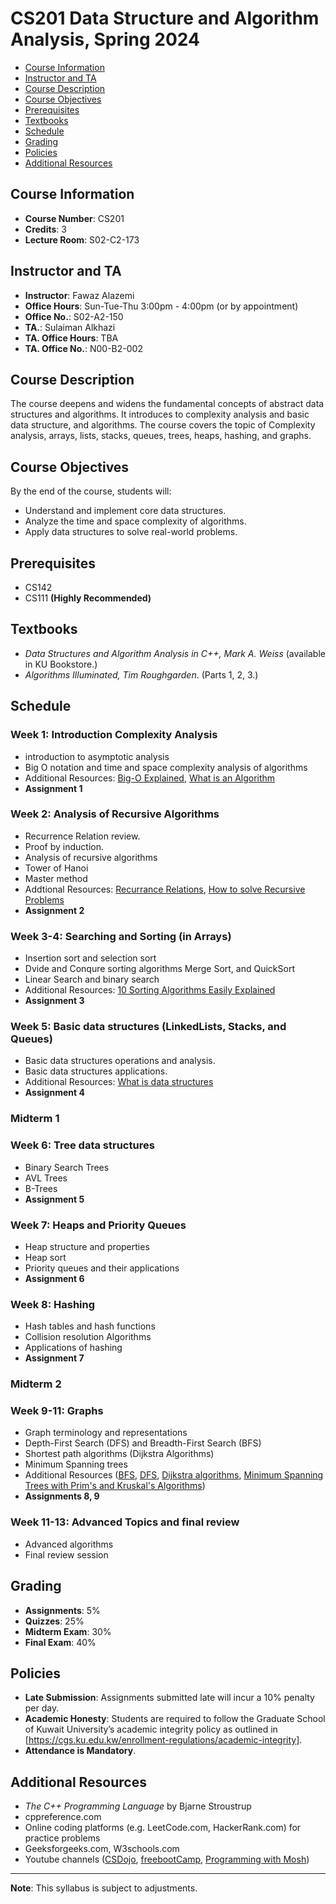 # CS201 Data Structure and Algorithm Analysis, Spring 2024

- [Course Information](#Course-Information)
- [Instructor and TA](#Instructor-and-TA)
- [Course Description](#Course-Description)
- [Course Objectives](#Course-Objectives)
- [Prerequisites](#Prerequisites)
- [Textbooks](#Textbooks)
- [Schedule](#Schedule)
- [Grading](#Grading)
- [Policies](#Policies)
- [Additional Resources](#Additional-Resources)



## Course Information
- **Course Number**: CS201
- **Credits**: 3
- **Lecture Room**: S02-C2-173

## Instructor and TA
- **Instructor**: Fawaz Alazemi
- **Office Hours**: Sun-Tue-Thu 3:00pm - 4:00pm (or by appointment)
- **Office No.**: S02-A2-150
- **TA.**: Sulaiman Alkhazi 
- **TA. Office Hours**: TBA
- **TA. Office No.**: N00-B2-002

## Course Description
The course deepens and widens the fundamental concepts of abstract data structures and algorithms. It introduces to complexity analysis and  basic data structure, and algorithms. The course covers the topic of Complexity analysis, arrays, lists, stacks, queues, trees, heaps, hashing, and graphs. 

## Course Objectives
By the end of the course, students will:
- Understand and implement core data structures.
- Analyze the time and space complexity of algorithms.
- Apply data structures to solve real-world problems.

## Prerequisites
- CS142
- CS111 **(Highly Recommended)**


## Textbooks
- *Data Structures and Algorithm Analysis in C++, Mark A. Weiss* (available in KU Bookstore.)
- *Algorithms Illuminated, Tim Roughgarden*. (Parts 1, 2, 3.)  

## Schedule

### Week 1: Introduction Complexity Analysis
- introduction to asymptotic analysis
- Big O notation and time and space complexity analysis of algorithms
- Additional Resources: [Big-O Explained](https://youtu.be/Q_1M2JaijjQ?si=FeHLbNm7nq6C0u2q), [What is an Algorithm](https://www.youtube.com/watch?v=ZnBF2GeAKbo)
- **Assignment 1**

### Week 2: Analysis of Recursive Algorithms
- Recurrence Relation review.
- Proof by induction.
- Analysis of recursive algorithms
- Tower of Hanoi
- Master method
- Addtional Resources: [Recurrance Relations](https://youtu.be/4V30R3I1vLI?si=khbXgLpdLaYex6Ir), [How to solve Recursive Problems](https://youtu.be/ngCos392W4w?si=KFCSZjyjiT56WSoU)
- **Assignment 2**

### Week 3-4: Searching and Sorting (in Arrays)
- Insertion sort and selection sort
- Dvide and Conqure sorting algorithms Merge Sort, and QuickSort 
- Linear Search and binary search
- Additional Resources: [10 Sorting Algorithms Easily Explained](https://youtu.be/rbbTd-gkajw?si=akdzv8tOGcXmFRmN)
- **Assignment 3**

### Week 5: Basic data structures (LinkedLists, Stacks, and Queues)
- Basic data structures operations and analysis. 
- Basic data structures applications.
- Additional Resources: [What is data structures](https://youtu.be/VAt2mR7gY0k?si=picHN-J9fpG6NhYo)
- **Assignment 4**

### Midterm 1

### Week 6: Tree data structures
- Binary Search Trees
- AVL Trees
- B-Trees
- **Assignment 5**

### Week 7: Heaps and Priority Queues
- Heap structure and properties
- Heap sort
- Priority queues and their applications
- **Assignment 6**

### Week 8: Hashing
- Hash tables and hash functions
- Collision resolution Algorithms
- Applications of hashing
- **Assignment 7**

### Midterm 2

### Week 9-11: Graphs
- Graph terminology and representations
- Depth-First Search (DFS) and Breadth-First Search (BFS)
- Shortest path algorithms (Dijkstra Algorithms)
- Minimum Spanning trees
- Additional Resources ([BFS](https://youtu.be/xlVX7dXLS64?si=ZhikFPIyHZOFC-UW), [DFS](https://youtu.be/PMMc4VsIacU?si=sHv-5iL12pR2iXgN), [Dijkstra algorithms](https://www.youtube.com/watch?v=bZkzH5x0SKU), [Minimum Spanning Trees with Prim's and Kruskal's Algorithms](https://www.youtube.com/watch?v=uHOrPJ26A-o))
- **Assignments 8, 9**


### Week 11-13: Advanced Topics and final review
- Advanced algorithms 
- Final review session

## Grading
- **Assignments**: 5%
- **Quizzes**: 25%
- **Midterm Exam**: 30%
- **Final Exam**: 40%

## Policies
- **Late Submission**: Assignments submitted late will incur a 10% penalty per day.
- **Academic Honesty**: Students are required to follow the Graduate School of Kuwait University’s academic integrity policy as outlined in
[https://cgs.ku.edu.kw/enrollment-regulations/academic-integrity].
- **Attendance is Mandatory**.

## Additional Resources
- *The C++ Programming Language* by Bjarne Stroustrup
- cppreference.com
- Online coding platforms (e.g. LeetCode.com, HackerRank.com) for practice problems
- Geeksforgeeks.com, W3schools.com
- Youtube channels ([CSDojo](https://www.youtube.com/watch?v=bum_19loj9A&list=PLBZBJbE_rGRV8D7XZ08LK6z-4zPoWzu5H), [freebootCamp](https://youtu.be/8hly31xKli0?si=Gc8A-Y-LXZxNS3Zn), [Programming with Mosh](https://youtu.be/BBpAmxU_NQo?si=9LrCw5KssoFNJS5t))

---

**Note**: This syllabus is subject to adjustments. 


